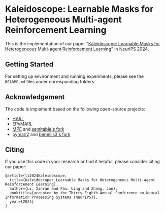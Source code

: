 # Kaleidoscope: Learnable Masks for Heterogeneous Multi-agent Reinforcement Learning


This is the implementation of our paper "[Kaleidoscope: Learnable Masks for Heterogeneous Multi-agent Reinforcement Learning]()" in NeurIPS 2024.

## Getting Started

For setting up environment and running experiments, please see the `README.md` files under corresponding folders. 

## Acknowledgement
The code is implement based on the following open-source projects:
- [HARL](https://github.com/PKU-MARL/HARL)
- [EPyMARL](https://github.com/uoe-agents/epymarl)
- [MPE](https://github.com/openai/multiagent-particle-envs) and [semitable's fork](https://github.com/semitable/multiagent-particle-envs)
- [pymarl2](https://github.com/hijkzzz/pymarl2) and [benellis3's fork](https://github.com/benellis3/pymarl2)


## Citing

If you use this code in your research or find it helpful, please consider citing our paper:
```
@article{li2024kaleidoscope,
  title={Kaleidoscope: Learnable Masks for Heterogeneous Multi-agent Reinforcement Learning},
  author={Li, Xinran and Pan, Ling and Zhang, Jun},
  booktitle={accepted by the Thirty-Eighth Annual Conference on Neural Information Processing Systems (NeurIPS)},
  year={2024}
}
```